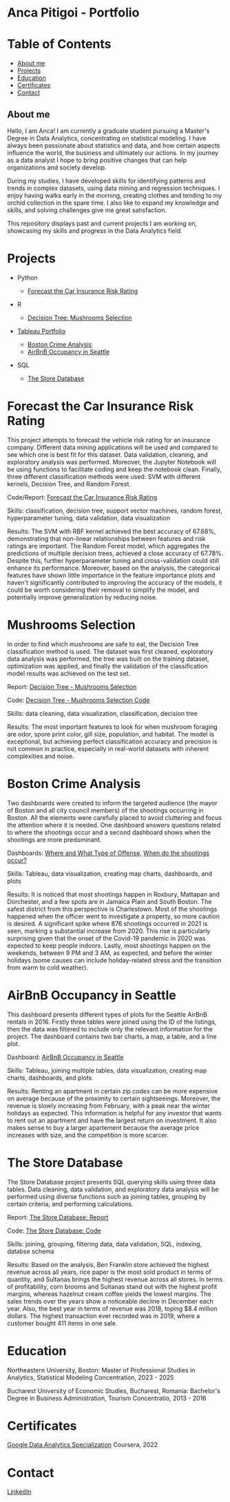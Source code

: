 # Anca Pitigoi - Portfolio
# Table of Contents
* [About me](#about-me)
* [Projects](#projects)
* [Education](#education)
* [Certificates](#certificates)
* [Contact](#contact)

## About me

Hello, I am Anca! I am currently a graduate student pursuing a Master's Degree in Data Analytics, concentrating on statistical modeling. I have always been passionate about statistics and data, 
and how certain aspects influence the world, the business and ultimately our actions. In my journey as a data analyst I hope to bring positive changes that can help organizations and society develop. 

During my studies, I have developed skills for identifying patterns and trends in complex datasets, using data mining and regression techniques.
I enjoy having walks early in the morning, creating clothes and tending to my orchid collection in the spare time. I also like to expand my knowledge and skills, and solving challenges give me great satisfaction.

This repository displays past and current projects I am working on, showcasing my skills and progress in the Data Analytics field. 

# Projects
* Python
  * [Forecast the Car Insurance Risk Rating](#forecast-the-car-insurance-risk-rating)

* R
  * [Decision Tree: Mushrooms Selection](#mushrooms-selection)

* [Tableau Portfolio](https://public.tableau.com/app/profile/anca.pitigoi/vizzes)
  * [Boston Crime Analysis](#Boston-Crime-Analysis)
  * [AirBnB Occupancy in Seattle](#AirBnB-Occupancy-in-Seattle)
 
* SQL
  * [The Store Database](#The-Store-Database)

# Forecast the Car Insurance Risk Rating
This project attempts to forecast the vehicle risk rating for an insurance company. Different data mining applications will be used and compared to see which one is best fit for this dataset. Data validation, cleaning, and exploratory analysis was performed. Moreover, the Jupyter Notebook will be using functions to facilitate coding and keep the notebook clean. Finally, three different classification methods were used: SVM with different kernels, Decision Tree, and Random Forest.

Code/Report: [Forecast the Car Insurance Risk Rating](https://github.com/AncaPitigoi/car-risk/blob/5d4a864e18ecec7822313e3527b734da03fcbd28/Forecast%20the%20Insurance%20Risk%20Rating.ipynb)

Skills: classification, decision tree, support vector machines, random forest, hyperparameter tuning, data validation, data visualization

Results: The SVM with RBF kernel achieved the best accuracy of 67.68%, demonstrating that non-linear relationships between features and risk ratings are important. The Random Forest model, which aggregates the predictions of multiple decision trees, achieved a close accuracy of 67.78%. Despite this, further hyperparameter tuning and cross-validation could still enhance its performance. Moreover, based on the analysis, the categorical features have shown little importance in the feature importance plots and haven't significantly contributed to improving the accuracy of the models, it could be worth considering their removal to simplify the model, and potentially improve generalization by reducing noise.


# Mushrooms Selection
In order to find which mushrooms are safe to eat, the Decision Tree classification method is used. The dataset was first cleaned, exploratory data analysis was performed, the tree was built on the training dataset, optimization was applied, and finally the validation of the classification model results was achieved on the test set.

Report: [Decision Tree - Mushrooms Selection](https://ancapitigoi.github.io/mushrooms-selection/)

Code: [Decision Tree - Mushrooms Selection Code](https://github.com/AncaPitigoi/mushrooms-selection/blob/main/Decision%20Tree%20-%20Mushroom.R)

Skills: data cleaning, data visualization, classification, decision tree

Results: The most important features to look for when mushroom foraging are odor, spore print color, gill size, population, and habitat. The model is exceptional, but achieving perfect classification accuracy and precision is not common in practice, especially in real-world datasets with inherent complexities and noise.


# Boston Crime Analysis
Two dashboards were created to inform the targeted audience (the mayor of Boston and all city council members) of the shootings occurring in Boston. All the elements were carefully placed to avoid cluttering and focus the attention where it is needed. One dashboard answers questions related to where the shootings occur and a second dashboard shows when the shootings are more predominant.

Dashboards: [Where and What Type of Offense](https://public.tableau.com/app/profile/anca.pitigoi/viz/BostonCrimeAnalysis2015-2024/Where), 
[When do the shootings occur?](https://public.tableau.com/app/profile/anca.pitigoi/viz/BostonCrimeAnalysis222015-2024/When)

Skills: Tableau, data visualization, creating map charts, dashboards, and plots

Results: It is noticed that most shootings happen in Roxbury, Mattapan and Dorchester, and a few spots are in Jamaica Plain and South Boston. The safest district from this perspective is Charlestown. Most of the shootings happened when the officer went to investigate a property, so more caution is desired. A significant spike where 876 shootings occurred in 2021 is seen, marking a substantial increase from 2020. This rise is particularly surprising given that the onset of the Covid-19 pandemic in 2020 was expected to keep people indoors. Lastly, most shootings happen on the weekends, between 9 PM and 3 AM, as expected, and before the winter holidays (some causes can include holiday-related stress and the transition from warm to cold weather).


# AirBnB Occupancy in Seattle
This dashboard presents different types of plots for the Seattle AirBnB rentals in 2016. Firstly three tables were joined using the ID of the listings, then the data was filtered to include only the relevant information for the project. The dashboard contains two bar charts, a map, a table, and a line plot.

Dashboard: [AirBnB Occupancy in Seattle](https://public.tableau.com/app/profile/anca.pitigoi/viz/AirBnBExercise_17123393960360/Dashboard1)

Skills: Tableau, joining multiple tables, data visualization, creating map charts, dashboards, and plots

Results: Renting an apartment in certain zip codes can be more expensive on average because of the proximity to certain sightseeings. Moreover, the revenue is slowly increasing from February, with a peak near the winter holidays as expected. This information is helpful for any investor that wants to rent out an apartment and have the largest return on investment. It also makes sense to buy a larger apartement because the average price increases with size, and the competition is more scarcer.

# The Store Database
The Store Database project presents SQL querying skills using three data tables. Data cleaning, data validation, and exploratory data analysis will be performed using diverse functions such as joining tables, grouping by certain criteria, and performing calculations.

Report: [The Store Database: Report](https://github.com/AncaPitigoi/Store-Database/blob/48574e2e3aa35a448ef9571dd787f78ba5fe05c9/SQL%20-%20Store%20Database.pdf)

Code: [The Store Database: Code](https://github.com/AncaPitigoi/Store-Database/blob/48574e2e3aa35a448ef9571dd787f78ba5fe05c9/store-inventory-code.sql)

Skills: joining, grouping, filtering data, data validation, SQL, indexing, databse schema

Results: Based on the analysis, Ben Franklin store achieved the highest revenue across all years, rice paper is the most sold product in terms of quantity, and Sultanas brings the highest revenue across all stores. In terms of profitability, corn brooms and Sultanas stand out with the highest profit margins, whereas hazelnut cream coffee yields the lowest margins. The sales trends over the years show a noticeable decline in December each year. Also, the best year in terms of revenue was 2018, toping $8.4 million dollars. The highest transaction ever recorded was in 2019, where a customer bought 411 items in one sale.


# Education
Northeastern University, Boston: Master of Professional Studies in Analytics, Statistical Modeling Concentration, 2023 - 2025

Bucharest University of Economic Studies, Bucharest, Romania: Bachelor's Degree in Business Administration, Tourism Concentratio, 2013 - 2016

# Certificates
[Google Data Analytics Specialization](https://www.coursera.org/account/accomplishments/specialization/certificate/DDJETLMG2H3A) Coursera, 2022

# Contact
[LinkedIn](https://www.linkedin.com/in/ancapitigoi/)
